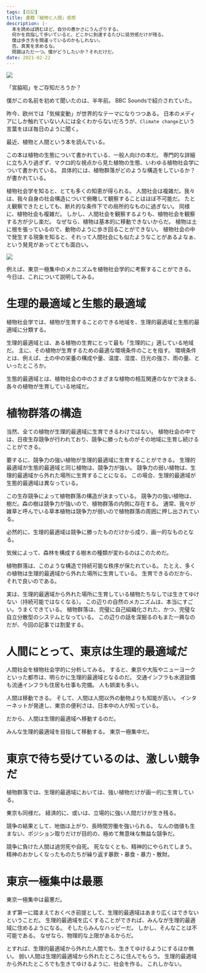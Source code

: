 ```yaml
---
tags: [日記]
title: 書籍『植物と人間』感想
description: |-
  本を読めば読むほど、自分の愚かさにうんざりする。
  何かを目指して歩いていると、どこかに到達するたびに徒労感だけが残る。
  僕は歩き方を間違っているのかもしれない。
  否。真実を求めるな。
  問題はただ一つ。僕がどうしたいか？それだけだ。
date: 2021-02-22
---
```


<a href="https://www.amazon.co.jp/%E6%A4%8D%E7%89%A9%E3%81%A8%E4%BA%BA%E9%96%93-%E7%94%9F%E7%89%A9%E7%A4%BE%E4%BC%9A%E3%81%AE%E3%83%90%E3%83%A9%E3%83%B3%E3%82%B9-NHK%E3%83%96%E3%83%83%E3%82%AF%E3%82%B9-%E5%AE%AE%E8%84%87-%E6%98%AD/dp/4140011092?__mk_ja_JP=%E3%82%AB%E3%82%BF%E3%82%AB%E3%83%8A&dchild=1&keywords=%E4%BA%BA%E9%96%93%E3%81%A8%E6%A4%8D%E7%89%A9&qid=1614265890&s=books&sr=1-1&linkCode=li2&tag=taito062507-22&linkId=e3c2440a8697f00fd671c4cf165a43e1&language=ja_JP&ref_=as_li_ss_il" target="_blank"><img border="0" src="//ws-fe.amazon-adsystem.com/widgets/q?_encoding=UTF8&ASIN=4140011092&Format=_SL160_&ID=AsinImage&MarketPlace=JP&ServiceVersion=20070822&WS=1&tag=taito062507-22&language=ja_JP" ></a><img src="https://ir-jp.amazon-adsystem.com/e/ir?t=taito062507-22&language=ja_JP&l=li2&o=9&a=4140011092" width="1" height="1" border="0" alt="" style="border:none !important; margin:0px !important;" />

「宮脇昭」をご存知だろうか？

僕がこの名前を初めて聞いたのは、半年前。
BBC Soundsで紹介されていた。

昨今、欧州では「気候変動」が世界的なテーマになりつつある。
日本のメディアにしか触れていない人には全くわからないだろうが、`Climate change`という言葉をほぼ毎日のように聞く。

最近、植物と人間という本を読んでいる。

この本は植物の生態について書かれている、一般人向けの本だ。
専門的な詳細に立ち入り過ぎず、マクロ的な視点から見た植物の生態、いわゆる植物社会学について書かれている。
具体的には、植物群落がどのような構造をしているか？が書かれている。

植物社会学を知ると、とても多くの知恵が得られる。
人間社会は複雑だ。我々は、我々自身の社会構造について俯瞰して観察することはほぼ不可能だ。
たとえ観察できたとしても、断片的な条件下での局所的なものに過ぎない。
同様に、植物社会も複雑だ。
しかし、人間社会を観察するよりも、植物社会を観察する方が少し楽だ。
なぜなら、植物は基本的に移動できないからだ。
植物は土に根を張っているので、動物のように歩き回ることができない。
植物社会の中で発生する現象を知ると、それって人間社会にも似たようなことがあるよなぁ、という発見があってとても面白い。

<a href="https://www.amazon.co.jp/%E6%A4%8D%E7%89%A9%E3%81%A8%E4%BA%BA%E9%96%93-%E7%94%9F%E7%89%A9%E7%A4%BE%E4%BC%9A%E3%81%AE%E3%83%90%E3%83%A9%E3%83%B3%E3%82%B9-NHK%E3%83%96%E3%83%83%E3%82%AF%E3%82%B9-%E5%AE%AE%E8%84%87-%E6%98%AD/dp/4140011092?&linkCode=li2&tag=taito062507-22&linkId=45de31a32baf275d60d121bdaa372687&language=ja_JP&ref_=as_li_ss_il" target="_blank"><img border="0" src="//ws-fe.amazon-adsystem.com/widgets/q?_encoding=UTF8&ASIN=4140011092&Format=_SL160_&ID=AsinImage&MarketPlace=JP&ServiceVersion=20070822&WS=1&tag=taito062507-22&language=ja_JP" ></a><img src="https://ir-jp.amazon-adsystem.com/e/ir?t=taito062507-22&language=ja_JP&l=li2&o=9&a=4140011092" width="1" height="1" border="0" alt="" style="border:none !important; margin:0px !important;" />

例えば、東京一極集中のメカニズムを植物社会学的に考察することができる。
今日は、これについて説明してみる。

# 生理的最適域と生態的最適域

植物社会学では、植物が生育することのできる地域を、生理的最適域と生態的最適域に分類する。

生理的最適域とは、ある植物の生育にとって最も「生理的に」適している地域だ。
主に、その植物が生育するための最適な環境条件のことを指す。
環境条件とは、例えば、土の中の栄養の構成や量、温度、湿度、日光の強さ、雨の量、といったところか。

生態的最適域とは、植物社会の中のさまざまな植物の相互関連のなかで決まる、各々の植物が生育している地域だ。

# 植物群落の構造

当然、全ての植物が生理的最適域に生育できるわけではない。
植物社会の中では、日夜生存競争が行われており、競争に勝ったものがその地域に生育し続けることができる。

要するに、競争力の強い植物が生理的最適域に生育することができる。
生理的最適域が生態的最適域と同じ植物は、競争力が強い。
競争力の弱い植物は、生理的最適域から外れた場所に生育することになる。
この場合、生理的最適域が生態的最適域は異なっている。

この生存競争によって植物群落の構造が決まっている。
競争力の強い植物は、樹だ。森の樹は競争力が強いので、植物群落の内側に存在する。
通常、我々が雑草と呼んでいる草本植物は競争力が弱いので植物群落の周囲に押し出されている。

必然的に、生理的最適域は競争に勝ったものだけから成り、画一的なものとなる。

気候によって、森林を構成する樹木の種類が変わるのはこのためだ。

植物群落は、このような構造で持続可能な秩序が保たれている。
たとえ、多くの植物は生理的最適域から外れた場所に生育している。
生育できるのだから、それで良いのである。

実は、生理的最適域から外れた場所に生育している植物たちなしでは生きてゆけない（持続可能ではなくなる）。
この辺りの自然のメカニズムは、本当にすごい。うまくできている。
植物群落は、完璧に自己組織化された、かつ、完璧な自立分散型のシステムとなっている。
この辺りの話を深掘るのもまた一興なのだが、今回の記事では割愛する。

# 人間にとって、東京は生理的最適域だ

人間社会を植物社会学的に分析してみる。
すると、東京や大阪やニューヨークといった都市は、明らかに生理的最適域となるのだ。
交通インフラも水道設備も流通インフラも住居も仕事も完備。
人も娯楽も多い。

人間は移動できる。
そして、人間は人間以外の動物よりも知能が高い。
インターネットが発達し、東京の便利さは、日本中の人が知っている。

だから、人間は生理的最適域へ移動するのだ。

みんな生理的最適域を目指して移動する。
東京一極集中だ。

# 東京で待ち受けているのは、激しい競争だ

植物群落では、生理的最適域においては、強い植物だけが画一的に生育している。

東京も同様だ。
経済的に、或いは、立場的に強い人間だけが生き残る。

競争の結果として、地価は上がり、長時間労働を強いられる。
なんの価値も生まない、ポジション取りだけが目的の、極めて無意味な無益な競争だ。

競争に負けた人間は過労死や自死。
死ななくとも、精神的にやられてしまう。
精神のおかしくなったものたちが繰り返す暴飲・暴食・暴力・散財。

# 東京一極集中は最悪

東京一極集中は最悪だ。

まず第一に踏まえておくべき前提として、生理的最適域はあまり広くはできないということだ。
生理的最適域を広くすることができれば、みんなが生理的最適域に住めるようになる。
そしたらみんなハッピーだ。
しかし、そんなことは不可能である。
なぜなら、物理的な上限があるからだ。

とすれば、生理的最適域から外れた人間でも、生きてゆけるようにするほか無い。
弱い人間は生理的最適域から外れたところに住んでもらう。
生理的最適域から外れたところでも生きてゆけるように、社会を作る。
これしかない。
